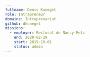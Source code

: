 ```yaml
---
fullname: Denis Kunegel
role: Intrapreneur
domaine: Intraprenariat
github: dkunegel
missions:
  - employer: Rectorat de Nancy-Metz
    end: 2020-02-29
    start: 2019-10-01
    status: admin
---
```


